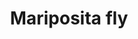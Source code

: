 ---
title: Mariposita fly
date: 
draft: false

# descripcion
description : Pulsera de plata 925 y microcubic- Chequeá el largo de la pulsera.

materials: Plata 925

color: 

dimensions: Largo 19cm regulable a 23 cm

code: 03-21-0815

type: "Pulseras"

categories: []

price: $3.350,00

price_eftvo: $2.850,00

# Images
# first image will be shown in the product page
images:
  # - image: "images/path_to_image"
  # La ubicacion de las imagenes es imagenes/Pulseras/Pulseras.Microcubic/03-21-0815-mariposita-fly
  - image: "./images/pulseras/microcubic/03-21-0815-mariposita-fly_a.jpg"
  - image: "./images/pulseras/microcubic/03-21-0815-mariposita-fly_b.jpg"
  - image: "./images/pulseras/microcubic/03-21-0815-mariposita-fly_c.jpg"
---